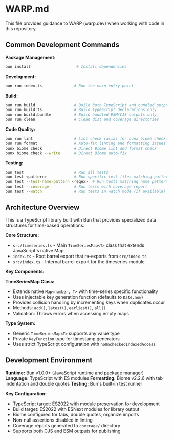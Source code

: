 # WARP.md

This file provides guidance to WARP (warp.dev) when working with code in this repository.

## Common Development Commands

**Package Management:**
```bash
bun install                    # Install dependencies
```

**Development:**
```bash
bun run index.ts              # Run the main entry point
```

**Build:**
```bash
bun run build                 # Build both TypeScript and bundled outputs
bun run build:ts              # Build TypeScript declarations only
bun run build:bundle          # Build bundled ESM/CJS outputs only
bun run clean                 # Clean dist and coverage directories
```

**Code Quality:**
```bash
bun run lint                  # Lint check (alias for bunx biome check)
bun run format                # Auto-fix linting and formatting issues
bunx biome check              # Direct Biome lint and format check
bunx biome check --write      # Direct Biome auto-fix
```

**Testing:**
```bash
bun test                      # Run all tests
bun test <pattern>            # Run specific test files matching pattern
bun test --test-name-pattern <regex>  # Run tests matching name pattern
bun test --coverage           # Run tests with coverage report
bun test --watch              # Run tests in watch mode (if available)
```

## Architecture Overview

This is a TypeScript library built with Bun that provides specialized data structures for time-based operations.

**Core Structure:**
- `src/timeseries.ts` - Main `TimeSeriesMap<T>` class that extends JavaScript's native Map
- `index.ts` - Root barrel export that re-exports from `src/index.ts`
- `src/index.ts` - Internal barrel export for the timeseries module

**Key Components:**

**TimeSeriesMap Class:**
- Extends native `Map<number, T>` with time-series specific functionality
- Uses injectable key generation function (defaults to `Date.now`)
- Provides collision handling by incrementing keys when duplicates occur
- Methods: `add()`, `latest()`, `earliest()`, `all()`
- Validation: Throws errors when accessing empty maps

**Type System:**
- Generic `TimeSeriesMap<T>` supports any value type
- Private `KeyFunction` type for timestamp generators
- Uses strict TypeScript configuration with `noUncheckedIndexedAccess`

## Development Environment

**Runtime:** Bun v1.0.0+ (JavaScript runtime and package manager)
**Language:** TypeScript with ES modules
**Formatting:** Biome v2.2.6 with tab indentation and double quotes
**Testing:** Bun's built-in test runner

**Key Configuration:**
- TypeScript target: ES2022 with module preservation for development
- Build target: ES2022 with ESNext modules for library output
- Biome configured for tabs, double quotes, organize imports
- Non-null assertions disabled in linting
- Coverage reports generated to `coverage/` directory
- Supports both CJS and ESM outputs for publishing
